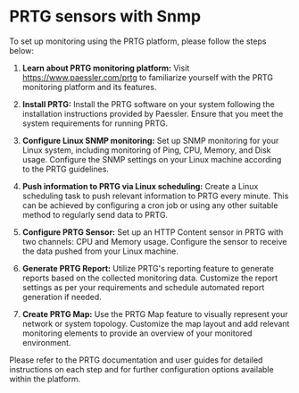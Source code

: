 # PRTG sensors with Snmp  
To set up monitoring using the PRTG platform, please follow the steps below:  

1. **Learn about PRTG monitoring platform:** Visit https://www.paessler.com/prtg to familiarize yourself with the PRTG monitoring platform and its features.

2. **Install PRTG:** Install the PRTG software on your system following the installation instructions provided by Paessler. Ensure that you meet the system requirements for running PRTG.

3. **Configure Linux SNMP monitoring:** Set up SNMP monitoring for your Linux system, including monitoring of Ping, CPU, Memory, and Disk usage. Configure the SNMP settings on your Linux machine according to the PRTG guidelines.

4. **Push information to PRTG via Linux scheduling:** Create a Linux scheduling task to push relevant information to PRTG every minute. This can be achieved by configuring a cron job or using any other suitable method to regularly send data to PRTG.

5. **Configure PRTG Sensor:** Set up an HTTP Content sensor in PRTG with two channels: CPU and Memory usage. Configure the sensor to receive the data pushed from your Linux machine.

6. **Generate PRTG Report:** Utilize PRTG's reporting feature to generate reports based on the collected monitoring data. Customize the report settings as per your requirements and schedule automated report generation if needed.

7. **Create PRTG Map:** Use the PRTG Map feature to visually represent your network or system topology. Customize the map layout and add relevant monitoring elements to provide an overview of your monitored environment.

Please refer to the PRTG documentation and user guides for detailed instructions on each step and for further configuration options available within the platform.
